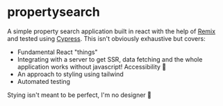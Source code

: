 # propertysearch

A simple property search application built in react with the help of [Remix](https://remix.run/) and tested using [Cypress](https://www.cypress.io/).
This isn't obviously exhaustive but covers:

* Fundamental React "things"
* Integrating with a server to get SSR, data fetching and the whole application works without javascript! Accessibility 🚀
* An approach to styling using tailwind
* Automated testing

Stying isn't meant to be perfect, I'm no designer 🙈
